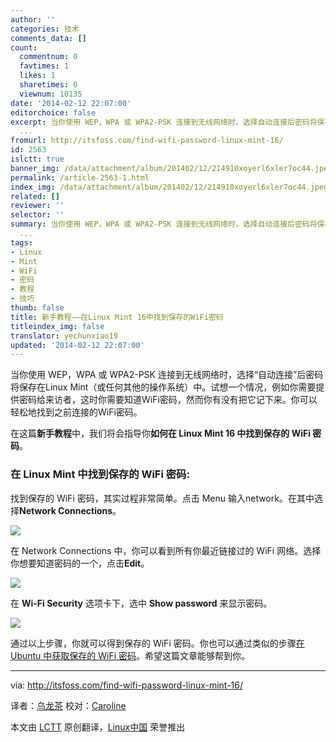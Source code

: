 ```yaml
---
author: ''
categories: 技术
comments_data: []
count:
  commentnum: 0
  favtimes: 1
  likes: 1
  sharetimes: 0
  viewnum: 10135
date: '2014-02-12 22:07:00'
editorchoice: false
excerpt: 当你使用 WEP，WPA 或 WPA2-PSK 连接到无线网络时，选择自动连接后密码将保存在Linux Mint（或任何其他的操作系统）中。试想一个情况，例如你需要提供密码给来访者，这时你需要知道WiFi密码，然而你有没有把它记下来
  ...
fromurl: http://itsfoss.com/find-wifi-password-linux-mint-16/
id: 2563
islctt: true
banner_img: /data/attachment/album/201402/12/214910xoyerl6xler7oc44.jpeg
permalink: /article-2563-1.html
index_img: /data/attachment/album/201402/12/214910xoyerl6xler7oc44.jpeg.thumb.jpg
related: []
reviewer: ''
selector: ''
summary: 当你使用 WEP，WPA 或 WPA2-PSK 连接到无线网络时，选择自动连接后密码将保存在Linux Mint（或任何其他的操作系统）中。试想一个情况，例如你需要提供密码给来访者，这时你需要知道WiFi密码，然而你有没有把它记下来
  ...
tags:
- Linux
- Mint
- WiFi
- 密码
- 教程
- 技巧
thumb: false
title: 新手教程——在Linux Mint 16中找到保存的WiFi密码
titleindex_img: false
translator: yechunxiao19
updated: '2014-02-12 22:07:00'
---
```


当你使用 WEP，WPA 或 WPA2-PSK 连接到无线网络时，选择“自动连接”后密码将保存在Linux Mint（或任何其他的操作系统）中。试想一个情况，例如你需要提供密码给来访者，这时你需要知道WiFi密码，然而你有没有把它记下来。你可以轻松地找到之前连接的WiFi密码。


在这篇**新手教程**中，我们将会指导你**如何在 Linux Mint 16 中找到保存的 WiFi 密码**。


### 在 Linux Mint 中找到保存的 WiFi 密码:


找到保存的 WiFi 密码，其实过程非常简单。点击 Menu 输入network。在其中选择**Network Connections**。


![](/data/attachment/album/201402/12/214910xoyerl6xler7oc44.jpeg)


在 Network Connections 中，你可以看到所有你最近链接过的 WiFi 网络。选择你想要知道密码的一个，点击**Edit**。


![](/data/attachment/album/201402/12/214911s9yanm83gaa8gsws.png)


在 **Wi-Fi Security** 选项卡下，选中 **Show password** 来显示密码。


![](/data/attachment/album/201402/12/214913muuzyo5m6r5rd2c3.png)


通过以上步骤，你就可以得到保存的 WiFi 密码。你也可以通过类似的步骤[在 Ubuntu 中获取保存的 WiFi 密码](http://itsfoss.com/how-to-find-saved-wireless-wifi-passwords-ubuntu/)。希望这篇文章能够帮到你。




---


via: <http://itsfoss.com/find-wifi-password-linux-mint-16/>


译者：[乌龙茶](https://github.com/yechunxiao19) 校对：[Caroline](https://github.com/carolinewuyan)


本文由 [LCTT](https://github.com/LCTT/TranslateProject) 原创翻译，[Linux中国](http://linux.cn/) 荣誉推出